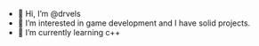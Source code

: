 - 👋 Hi, I’m @drvels
- 👀 I’m interested in game development and I have solid projects.
- 🌱 I’m currently learning c++


<!---
drvels/drvels is a ✨ special ✨ repository because its `README.md` (this file) appears on your GitHub profile.
You can click the Preview link to take a look at your changes.
--->
